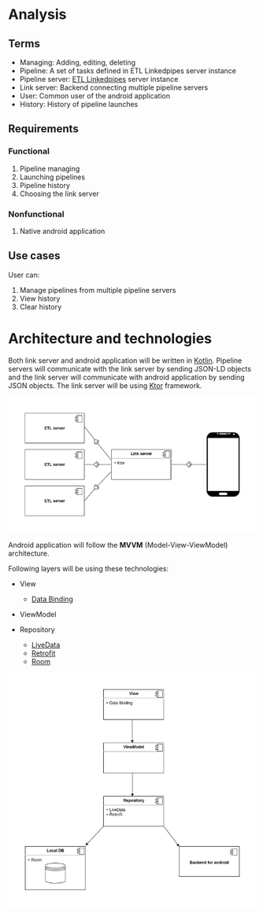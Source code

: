 # Analysis

## Terms

- Managing: Adding, editing, deleting
- Pipeline: A set of tasks defined in ETL Linkedpipes server instance
- Pipeline server: [ETL Linkedpipes](https://etl.linkedpipes.com/) server instance
- Link server: Backend connecting multiple pipeline servers
- User: Common user of the android application
- History: History of pipeline launches


## Requirements
### Functional

1. Pipeline managing
2. Launching pipelines
3. Pipeline history
4. Choosing the link server


### Nonfunctional

1. Native android application


## Use cases

User can:

1. Manage pipelines from multiple pipeline servers
2. View history
3. Clear history


# Architecture and technologies

Both link server and android application will be written in [Kotlin](https://kotlinlang.org/). Pipeline servers will communicate with the link server by sending JSON-LD objects and the link server will communicate with android application by sending JSON objects. The link server will be using [Ktor](https://ktor.io/) framework.

![server architecture img](https://raw.githubusercontent.com/Palda97/LPDocumentation/master/pics/bc-servers.png)

Android application will follow the **MVVM** (Model-View-ViewModel) architecture.

Following layers will be using these technologies:

- View
  - [Data Binding](https://developer.android.com/topic/libraries/data-binding)
- ViewModel

- Repository
  - [LiveData](https://developer.android.com/topic/libraries/architecture/livedata)
  - [Retrofit](https://github.com/square/retrofit)
  - [Room](https://developer.android.com/training/data-storage/room)

![android architecture img](https://raw.githubusercontent.com/Palda97/LPDocumentation/master/pics/bc-android.png)
